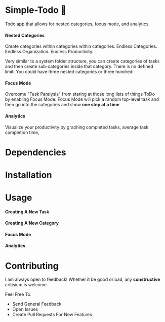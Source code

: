 # Simple-Todo 📝
Todo app that allows for nested categories, focus mode, and analytics.

#### Nested Categories
Create categories within categories within categories. Endless Categories. Endless Organization. Endless Productivity.

Very similar to a system folder structure, you can create categories of tasks and then create sub-categories inside that category. There is no defined limit. You could have three nested categories or three hundred.

#### Focus Mode
Overcome "Task Paralysis" from staring at those long lists of things ToDo by enabling Focus Mode. Focus Mode will pick a random top-level task and then go into the categories and show **one step at a time**.

#### Analytics
Visualize your productivity by graphing completed tasks, average task completion time, 

# Dependencies

# Installation

# Usage
#### Creating A New Task
#### Creating A New Category
#### Focus Mode
#### Analytics

# Contributing
I am always open to feedback! Whether it be good or bad, any **constructive** critisicm is welcome.

Feel Free To:
- Send General Feedback
- Open Issues
- Create Pull Requests For New Features